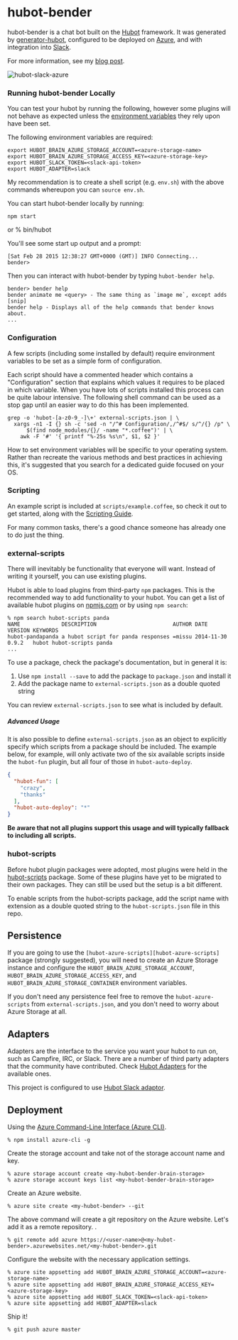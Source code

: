 # hubot-bender

hubot-bender is a chat bot built on the [Hubot][hubot] framework. It was
generated by [generator-hubot][generator-hubot], configured to be deployed on [Azure][azure], and with integration into [Slack][slack].

For more information, see my [blog post](http://jasonpoon.ca/2015/06/12/deploying-hubot-on-azure/).

![hubot-slack-azure](https://github.com/jpoon/hubot-bender/blob/master/imgs/hubot.slack.azure.png)

[azure]: http://www.azure.com
[hubot]: http://hubot.github.com
[generator-hubot]: https://github.com/github/generator-hubot
[slack]: http://www.slack.com

### Running hubot-bender Locally

You can test your hubot by running the following, however some plugins will not
behave as expected unless the [environment variables](#configuration) they rely
upon have been set.

The following environment variables are required:

    export HUBOT_BRAIN_AZURE_STORAGE_ACCOUNT=<azure-storage-name>
    export HUBOT_BRAIN_AZURE_STORAGE_ACCESS_KEY=<azure-storage-key>
    export HUBOT_SLACK_TOKEN=<slack-api-token>
    export HUBOT_ADAPTER=slack

My recommendation is to create a shell script (e.g. `env.sh`) with the above commands 
whereupon you can `source env.sh`.

You can start hubot-bender locally by running:

    npm start
  or
    % bin/hubot

You'll see some start up output and a prompt:

    [Sat Feb 28 2015 12:38:27 GMT+0000 (GMT)] INFO Connecting...
    bender>

Then you can interact with hubot-bender by typing `hubot-bender help`.

    bender> bender help
    bender animate me <query> - The same thing as `image me`, except adds [snip]
    bender help - Displays all of the help commands that bender knows about.
    ...

### Configuration

A few scripts (including some installed by default) require environment
variables to be set as a simple form of configuration.

Each script should have a commented header which contains a "Configuration"
section that explains which values it requires to be placed in which variable.
When you have lots of scripts installed this process can be quite labour
intensive. The following shell command can be used as a stop gap until an
easier way to do this has been implemented.

    grep -o 'hubot-[a-z0-9_-]\+' external-scripts.json | \
      xargs -n1 -I {} sh -c 'sed -n "/^# Configuration/,/^#$/ s/^/{} /p" \
          $(find node_modules/{}/ -name "*.coffee")' | \
        awk -F '#' '{ printf "%-25s %s\n", $1, $2 }'

How to set environment variables will be specific to your operating system.
Rather than recreate the various methods and best practices in achieving this,
it's suggested that you search for a dedicated guide focused on your OS.

### Scripting

An example script is included at `scripts/example.coffee`, so check it out to
get started, along with the [Scripting Guide](scripting-docs).

For many common tasks, there's a good chance someone has already one to do just
the thing.

[scripting-docs]: https://github.com/github/hubot/blob/master/docs/scripting.md

### external-scripts

There will inevitably be functionality that everyone will want. Instead of
writing it yourself, you can use existing plugins.

Hubot is able to load plugins from third-party `npm` packages. This is the
recommended way to add functionality to your hubot. You can get a list of
available hubot plugins on [npmjs.com](npmjs) or by using `npm search`:

    % npm search hubot-scripts panda
    NAME             DESCRIPTION                        AUTHOR DATE       VERSION KEYWORDS
    hubot-pandapanda a hubot script for panda responses =missu 2014-11-30 0.9.2   hubot hubot-scripts panda
    ...


To use a package, check the package's documentation, but in general it is:

1. Use `npm install --save` to add the package to `package.json` and install it
2. Add the package name to `external-scripts.json` as a double quoted string

You can review `external-scripts.json` to see what is included by default.

##### Advanced Usage

It is also possible to define `external-scripts.json` as an object to
explicitly specify which scripts from a package should be included. The example
below, for example, will only activate two of the six available scripts inside
the `hubot-fun` plugin, but all four of those in `hubot-auto-deploy`.

```json
{
  "hubot-fun": [
    "crazy",
    "thanks"
  ],
  "hubot-auto-deploy": "*"
}
```

**Be aware that not all plugins support this usage and will typically fallback
to including all scripts.**

[npmjs]: https://www.npmjs.com

### hubot-scripts

Before hubot plugin packages were adopted, most plugins were held in the
[hubot-scripts][hubot-scripts] package. Some of these plugins have yet to be
migrated to their own packages. They can still be used but the setup is a bit
different.

To enable scripts from the hubot-scripts package, add the script name with
extension as a double quoted string to the `hubot-scripts.json` file in this
repo.

[hubot-scripts]: https://github.com/github/hubot-scripts

##  Persistence

If you are going to use the `[hubot-azure-scripts][hubot-azure-scripts]` package (strongly suggested),
you will need to create an Azure Storage instance and configure the 
`HUBOT_BRAIN_AZURE_STORAGE_ACCOUNT`, `HUBOT_BRAIN_AZURE_STORAGE_ACCESS_KEY`, and
`HUBOT_BRAIN_AZURE_STORAGE_CONTAINER` environment variables.

If you don't need any persistence feel free to remove the `hubot-azure-scripts`
from `external-scripts.json`, and you don't need to worry about Azure Storage at all.

[hubot-azure-scripts]: https://www.npmjs.com/package/hubot-azure-scripts

## Adapters

Adapters are the interface to the service you want your hubot to run on, such
as Campfire, IRC, or Slack. There are a number of third party adapters that the
community have contributed. Check [Hubot Adapters][hubot-adapters] for the
available ones.

This project is configured to use [Hubot Slack adaptor][hubot-slack].

[hubot-adapters]: https://github.com/github/hubot/blob/master/docs/adapters.md
[hubot-slack]: https://github.com/slackhq/hubot-slack

## Deployment

Using the [Azure Command-Line Interface (Azure CLI)][azure-cli].

    % npm install azure-cli -g

Create the storage account and take not of the storage account name and key.

    % azure storage account create <my-hubot-bender-brain-storage> 
    % azure storage account keys list <my-hubot-bender-brain-storage>

Create an Azure website.

    % azure site create <my-hubot-bender> --git

The above command will create a git repository on the Azure website. Let's add it as a remote repository. .

    % git remote add azure https://<user-name>@<my-hubot-bender>.azurewebsites.net/<my-hubot-bender>.git

Configure the website with the necessary application settings.

    % azure site appsetting add HUBOT_BRAIN_AZURE_STORAGE_ACCOUNT=<azure-storage-name>
    % azure site appsetting add HUBOT_BRAIN_AZURE_STORAGE_ACCESS_KEY=<azure-storage-key>
    % azure site appsetting add HUBOT_SLACK_TOKEN=<slack-api-token>
    % azure site appsetting add HUBOT_ADAPTER=slack

Ship it!

    % git push azure master

[azure-cli]: https://github.com/azure/azure-xplat-cli
